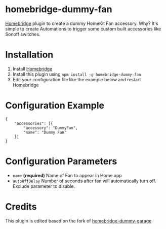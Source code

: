 # homebridge-dummy-fan
[Homebridge](https://github.com/nfarina/homebridge) plugin to create a dummy HomeKit Fan accessory. Why? It's simple to create Automations to trigger some custom built accessories like Sonoff switches.

# Installation
1. Install [Homebridge](https://github.com/nfarina/homebridge#installation)
2. Install this plugin using `npm install -g homebridge-dummy-fan`
3. Edit your configuration file like the example below and restart Homebridge

# Configuration Example
```
{
	"accessories": [{
		"accessory": "DummyFan",
		"name": "Dummy Fan"
	}]
}
```

# Configuration Parameters 

* ```name``` __(required)__ Name of Fan to appear in Home app
* ```autoOffDelay``` Number of seconds after fan will automatically turn off. Exclude parameter to disable.

# Credits

This plugin is edited based on the fork of [homebridge-dummy-garage](https://github.com/rasod/homebridge-dummy-garage)
